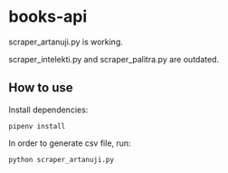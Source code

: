 # books-api

scraper_artanuji.py is working.

scraper_intelekti.py and scraper_palitra.py are outdated.

## How to use

Install dependencies:

<code>pipenv install</code>

In order to generate csv file, run:

<code>python scraper_artanuji.py</code>

